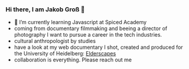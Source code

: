 ### Hi there, I am Jakob Groß 👋
- 🌱 I’m currently learning Javascript at Spiced Academy
- coming from documentary filmmaking and beeing a director of photography I want to pursue a career in the tech industries.
- cultural anthropologist by studies
- have a look at my web documentary I shot, created and produced for the University of Heidelberg: [Elderscapes](https://www.uni-heidelberg.de/elderscapes)
- collaboration is everything. Please reach out me
